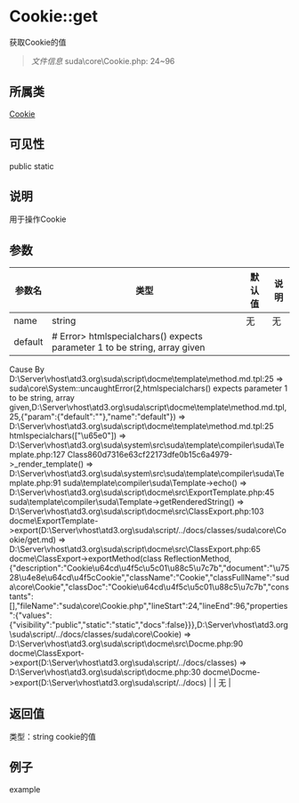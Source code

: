 # Cookie::get
获取Cookie的值
> *文件信息* suda\core\Cookie.php: 24~96
## 所属类 

[Cookie](../Cookie.md)

## 可见性

  public  static
## 说明

用于操作Cookie

## 参数

| 参数名 | 类型 | 默认值 | 说明 |
|--------|-----|-------|-------|
| name |  string | 无 | 无 |
| default |  # Error> htmlspecialchars() expects parameter 1 to be string, array given
  Cause By D:\Server\vhost\atd3.org\suda\script\docme\template\method.md.tpl:25
    =>  suda\core\System::uncaughtError(2,htmlspecialchars() expects parameter 1 to be string, array given,D:\Server\vhost\atd3.org\suda\script\docme\template\method.md.tpl,25,{"param":{"default":""},"name":"default"})
    => D:\Server\vhost\atd3.org\suda\script\docme\template\method.md.tpl:25 htmlspecialchars(["\u65e0"])
    => D:\Server\vhost\atd3.org\suda\system\src\suda\template\compiler\suda\Template.php:127 Class860d7316e63cf22173dfe0b15c6a4979->_render_template()
    => D:\Server\vhost\atd3.org\suda\system\src\suda\template\compiler\suda\Template.php:91 suda\template\compiler\suda\Template->echo()
    => D:\Server\vhost\atd3.org\suda\script\docme\src\ExportTemplate.php:45 suda\template\compiler\suda\Template->getRenderedString()
    => D:\Server\vhost\atd3.org\suda\script\docme\src\ClassExport.php:103 docme\ExportTemplate->export(D:\Server\vhost\atd3.org\suda\script/../docs/classes/suda\core\Cookie/get.md)
    => D:\Server\vhost\atd3.org\suda\script\docme\src\ClassExport.php:65 docme\ClassExport->exportMethod(class ReflectionMethod,{"description":"Cookie\u64cd\u4f5c\u5c01\u88c5\u7c7b","document":"\u7528\u4e8e\u64cd\u4f5cCookie","className":"Cookie","classFullName":"suda\\core\\Cookie","classDoc":"Cookie\u64cd\u4f5c\u5c01\u88c5\u7c7b","constants":[],"fileName":"suda\\core\\Cookie.php","lineStart":24,"lineEnd":96,"properties":{"values":{"visibility":"public","static":"static","docs":false}}},D:\Server\vhost\atd3.org\suda\script/../docs/classes/suda\core\Cookie)
    => D:\Server\vhost\atd3.org\suda\script\docme\src\Docme.php:90 docme\ClassExport->export(D:\Server\vhost\atd3.org\suda\script/../docs/classes)
    => D:\Server\vhost\atd3.org\suda\script\docme.php:30 docme\Docme->export(D:\Server\vhost\atd3.org\suda\script/../docs)
 |  | 无 |

## 返回值
类型：string
 cookie的值

## 例子

example